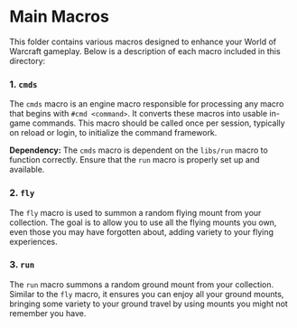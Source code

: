 # Main Macros

This folder contains various macros designed to enhance your World of Warcraft gameplay. Below is a description of each macro included in this directory:

### 1. `cmds`
The `cmds` macro is an engine macro responsible for processing any macro that begins with `#cmd <command>`. It converts these macros into usable in-game commands. This macro should be called once per session, typically on reload or login, to initialize the command framework.

**Dependency:** The `cmds` macro is dependent on the `libs/run` macro to function correctly. Ensure that the `run` macro is properly set up and available.

### 2. `fly`
The `fly` macro is used to summon a random flying mount from your collection. The goal is to allow you to use all the flying mounts you own, even those you may have forgotten about, adding variety to your flying experiences.

### 3. `run`
The `run` macro summons a random ground mount from your collection. Similar to the `fly` macro, it ensures you can enjoy all your ground mounts, bringing some variety to your ground travel by using mounts you might not remember you have.
